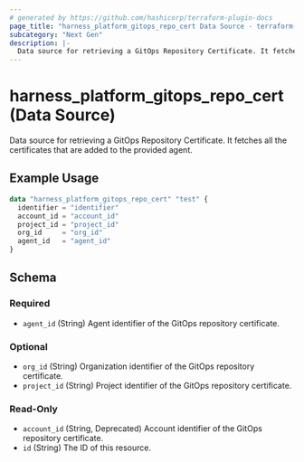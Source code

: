 ```yaml
---
# generated by https://github.com/hashicorp/terraform-plugin-docs
page_title: "harness_platform_gitops_repo_cert Data Source - terraform-provider-harness"
subcategory: "Next Gen"
description: |-
  Data source for retrieving a GitOps Repository Certificate. It fetches all the certificates that are added to the provided agent.
---
```


# harness_platform_gitops_repo_cert (Data Source)

Data source for retrieving a GitOps Repository Certificate. It fetches all the certificates that are added to the provided agent.

## Example Usage

```terraform
data "harness_platform_gitops_repo_cert" "test" {
  identifier = "identifier"
  account_id = "account_id"
  project_id = "project_id"
  org_id     = "org_id"
  agent_id   = "agent_id"
}
```

<!-- schema generated by tfplugindocs -->
## Schema

### Required

- `agent_id` (String) Agent identifier of the GitOps repository certificate.

### Optional

- `org_id` (String) Organization identifier of the GitOps repository certificate.
- `project_id` (String) Project identifier of the GitOps repository certificate.

### Read-Only

- `account_id` (String, Deprecated) Account identifier of the GitOps repository certificate.
- `id` (String) The ID of this resource.
